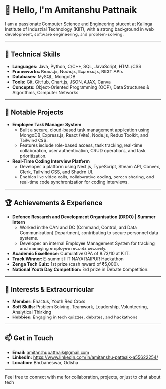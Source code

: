 # 👋 Hello, I'm Amitanshu Pattnaik

I am a passionate Computer Science and Engineering student at Kalinga Institute of Industrial Technology (KIIT), with a strong background in web development, software engineering, and problem-solving.

---

## 🔧 Technical Skills

- **Languages:** Java, Python, C/C++, SQL, JavaScript, HTML/CSS
- **Frameworks:** React.js, Node.js, Express.js, REST APIs
- **Databases:** MySQL, MongoDB
- **Tools:** Git, GitHub, Chart.js, JSON, AJAX, Canva
- **Concepts:** Object-Oriented Programming (OOP), Data Structures & Algorithms, Computer Networks

---

## 🚀 Notable Projects

- **Employee Task Manager System**
  - Built a secure, cloud-based task management application using MongoDB, Express.js, React (Vite), Node.js, Redux Toolkit, and Tailwind CSS.
  - Features include role-based access, task tracking, real-time collaboration, user authentication, CRUD operations, and task prioritization.
- **Real-Time Coding Interview Platform**
  - Developed a platform using Next.js, TypeScript, Stream API, Convex, Clerk, Tailwind CSS, and Shadcn UI.
  - Enables live video calls, collaborative coding, screen sharing, and real-time code synchronization for coding interviews.

---

## 🏆 Achievements & Experience

- **Defence Research and Development Organisation (DRDO) | Summer Intern**
  - Worked in the CAN and DC (Command, Control, and Data Communication) Department, contributing to secure personnel data systems.
  - Developed an internal Employee Management System for tracking and managing employee records securely.
- **Academic Excellence:** Cumulative GPA of 8.73/10 at KIIT.
- **Track Winner:** E-summit IIIT NAYA RAIPUR Hackathon.
- **Zenga Tech Quiz:** 1st prize (cash reward of ₹5,000).
- **National Youth Day Competition:** 3rd prize in Debate Competition.

---

## 🌱 Interests & Extracurricular

- **Member:** Enactus, Youth Red Cross
- **Soft Skills:** Problem Solving, Teamwork, Leadership, Volunteering, Analytical Thinking
- **Hobbies:** Engaging in tech quizzes, debates, and hackathons

---

## 📫 Get in Touch

- **Email:** amitanshupattnaik@gmail.com
- **LinkedIn:** https://www.linkedin.com/in/amitanshu-pattnaik-a55622254/
- **Location:** Bhubaneswar, Odisha

---

Feel free to connect with me for collaboration, projects, or just to chat about tech
